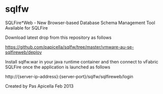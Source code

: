 sqlfw
=====

SQLFire*Web - New Browser-based Database Schema Management Tool Available for SQLFire

Download latest drop from this repository as follows

 https://github.com/papicella/sqlfw/tree/master/vmware-au-se-sqlfireweb/deploy
 
Install sqlfw.war in your java runtime container and then connect to vFabric SQLFire once the application is launched as follows

http://{server-ip-address}:{server-port}/sqlfw/sqlfireweb/login

Created by Pas Apicella Feb 2013
